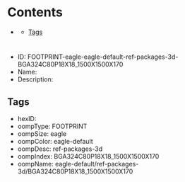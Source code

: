 



Contents
========

* [](#)
	* [Tags](#tags)

# 

- ID: FOOTPRINT-eagle-eagle-default-ref-packages-3d-BGA324C80P18X18_1500X1500X170
- Name: 
- Description: 

## Tags

- hexID: 
- oompType: FOOTPRINT
- oompSize: eagle
- oompColor: eagle-default
- oompDesc: ref-packages-3d
- oompIndex: BGA324C80P18X18_1500X1500X170
- oompName: eagle-default/ref-packages-3d/BGA324C80P18X18_1500X1500X170
